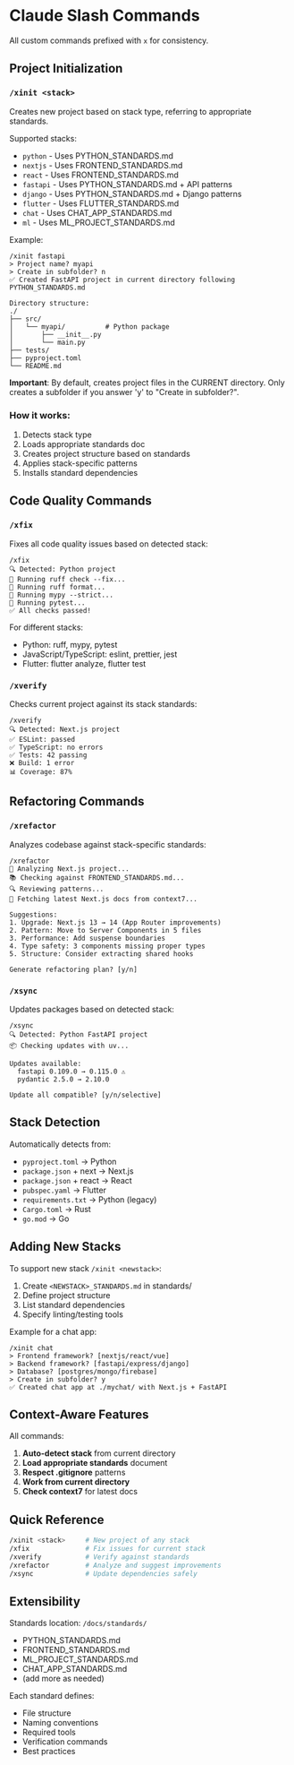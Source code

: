# Claude Slash Commands

All custom commands prefixed with `x` for consistency.

## Project Initialization

### `/xinit <stack>`
Creates new project based on stack type, referring to appropriate standards.

Supported stacks:
- `python` - Uses PYTHON_STANDARDS.md
- `nextjs` - Uses FRONTEND_STANDARDS.md  
- `react` - Uses FRONTEND_STANDARDS.md
- `fastapi` - Uses PYTHON_STANDARDS.md + API patterns
- `django` - Uses PYTHON_STANDARDS.md + Django patterns
- `flutter` - Uses FLUTTER_STANDARDS.md
- `chat` - Uses CHAT_APP_STANDARDS.md
- `ml` - Uses ML_PROJECT_STANDARDS.md

Example:
```
/xinit fastapi
> Project name? myapi
> Create in subfolder? n
✅ Created FastAPI project in current directory following PYTHON_STANDARDS.md

Directory structure:
./
├── src/
│   └── myapi/          # Python package
│       ├── __init__.py
│       └── main.py
├── tests/
├── pyproject.toml
└── README.md
```

**Important**: By default, creates project files in the CURRENT directory. Only creates a subfolder if you answer 'y' to "Create in subfolder?".

### How it works:
1. Detects stack type
2. Loads appropriate standards doc
3. Creates project structure based on standards
4. Applies stack-specific patterns
5. Installs standard dependencies

## Code Quality Commands

### `/xfix`
Fixes all code quality issues based on detected stack:
```
/xfix
🔍 Detected: Python project
🔧 Running ruff check --fix...
🔧 Running ruff format...
🔧 Running mypy --strict...
🧪 Running pytest...
✅ All checks passed!
```

For different stacks:
- Python: ruff, mypy, pytest
- JavaScript/TypeScript: eslint, prettier, jest
- Flutter: flutter analyze, flutter test

### `/xverify`
Checks current project against its stack standards:
```
/xverify
🔍 Detected: Next.js project
✅ ESLint: passed
✅ TypeScript: no errors
✅ Tests: 42 passing
❌ Build: 1 error
📊 Coverage: 87%
```

## Refactoring Commands

### `/xrefactor`
Analyzes codebase against stack-specific standards:
```
/xrefactor
📂 Analyzing Next.js project...
📚 Checking against FRONTEND_STANDARDS.md...
🔍 Reviewing patterns...
📡 Fetching latest Next.js docs from context7...

Suggestions:
1. Upgrade: Next.js 13 → 14 (App Router improvements)
2. Pattern: Move to Server Components in 5 files
3. Performance: Add suspense boundaries
4. Type safety: 3 components missing proper types
5. Structure: Consider extracting shared hooks

Generate refactoring plan? [y/n]
```

### `/xsync`
Updates packages based on detected stack:
```
/xsync
🔍 Detected: Python FastAPI project
📦 Checking updates with uv...
  
Updates available:
  fastapi 0.109.0 → 0.115.0 ⚠️
  pydantic 2.5.0 → 2.10.0
  
Update all compatible? [y/n/selective]
```

## Stack Detection

Automatically detects from:
- `pyproject.toml` → Python
- `package.json` + next → Next.js
- `package.json` + react → React
- `pubspec.yaml` → Flutter
- `requirements.txt` → Python (legacy)
- `Cargo.toml` → Rust
- `go.mod` → Go

## Adding New Stacks

To support new stack `/xinit <newstack>`:
1. Create `<NEWSTACK>_STANDARDS.md` in standards/
2. Define project structure
3. List standard dependencies
4. Specify linting/testing tools

Example for a chat app:
```
/xinit chat
> Frontend framework? [nextjs/react/vue]
> Backend framework? [fastapi/express/django]  
> Database? [postgres/mongo/firebase]
> Create in subfolder? y
✅ Created chat app at ./mychat/ with Next.js + FastAPI
```

## Context-Aware Features

All commands:
1. **Auto-detect stack** from current directory
2. **Load appropriate standards** document
3. **Respect .gitignore** patterns
4. **Work from current directory**
5. **Check context7** for latest docs

## Quick Reference

```bash
/xinit <stack>     # New project of any stack
/xfix              # Fix issues for current stack
/xverify           # Verify against standards
/xrefactor         # Analyze and suggest improvements
/xsync             # Update dependencies safely
```

## Extensibility

Standards location: `/docs/standards/`
- PYTHON_STANDARDS.md
- FRONTEND_STANDARDS.md  
- ML_PROJECT_STANDARDS.md
- CHAT_APP_STANDARDS.md
- (add more as needed)

Each standard defines:
- File structure
- Naming conventions
- Required tools
- Verification commands
- Best practices